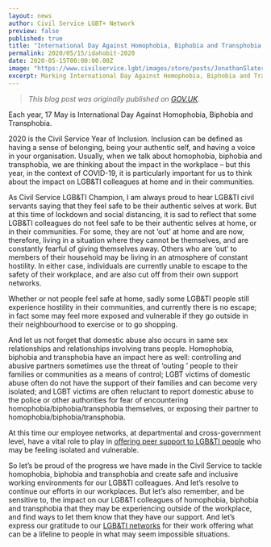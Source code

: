 ```yaml
---
layout: news
author: Civil Service LGBT+ Network 
preview: false
published: true
title: "International Day Against Homophobia, Biphobia and Transphobia: Jonathan Slater"
permalink: 2020/05/15/idahobit-2020
date: 2020-05-15T00:00:00.00Z
image: "https://www.civilservice.lgbt/images/store/posts/JonathanSlaterPride2019.jpg"
excerpt: Marking International Day Against Homophobia, Biphobia and Transphobia, Civil Service LGB&TI Champion Jonathan Slater explains why, in the context of the coronavirus pandemic, it is particularly important to think about the impact of prejudice on LGB&TI colleagues at home and in their communities.
---
```


> *This blog post was originally published on [GOV.UK](https://civilservice.blog.gov.uk/2020/05/15/international-day-against-homophobia-biphobia-and-transphobia/).* 

Each year, 17 May is International Day Against Homophobia, Biphobia and Transphobia.

2020 is the Civil Service Year of Inclusion. Inclusion can be defined as having a sense of belonging, being your authentic self, and having a voice in your organisation. Usually, when we talk about homophobia, biphobia and transphobia, we are thinking about the impact in the workplace – but this year, in the context of COVID-19, it is particularly important for us to think about the impact on LGB&TI colleagues at home and in their communities.

As Civil Service LGB&TI Champion, I am always proud to hear LGB&TI civil servants saying that they feel safe to be their authentic selves at work. But at this time of lockdown and social distancing, it is sad to reflect that some LGB&TI colleagues do not feel safe to be their authentic selves at home, or in their communities. For some, they are not ‘out’ at home and are now, therefore, living in a situation where they cannot be themselves, and are constantly fearful of giving themselves away. Others who are ‘out’ to members of their household may be living in an atmosphere of constant hostility. In either case, individuals are currently unable to escape to the safety of their workplace, and are also cut off from their own support networks. 

Whether or not people feel safe at home, sadly some LGB&TI people still experience hostility in their communities, and currently there is no escape; in fact some may feel more exposed and vulnerable if they go outside in their neighbourhood to exercise or to go shopping. 

And let us not forget that domestic abuse also occurs in same sex relationships and relationships involving trans people. Homophobia, biphobia and transphobia have an impact here as well: controlling and abusive partners sometimes use the threat of ‘outing ’ people to their families or communities as a means of control; LGBT victims of domestic abuse often do not have the support of their families and can become very isolated; and LGBT victims are often reluctant to report domestic abuse to the police or other authorities for fear of encountering homophobia/biphobia/transphobia themselves, or exposing their partner to homophobia/biphobia/transphobia.

At this time our employee networks, at departmental and cross-government level, have a vital role to play in [offering peer support to LGB&TI people](https://www.civilservice.lgbt/) who may be feeling isolated and vulnerable.

So let’s be proud of the progress we have made in the Civil Service to tackle homophobia, biphobia and transphobia and create safe and inclusive working environments for our LGB&TI colleagues. And let’s resolve to continue our efforts in our workplaces. But let’s also remember, and be sensitive to, the impact on our LGB&TI colleagues of homophobia, biphobia and transphobia that they may be experiencing outside of the workplace, and find ways to let them know that they have our support. And let’s express our gratitude to our [LGB&TI networks](https://www.civilservice.lgbt/networks/) for their work offering what can be a lifeline to people in what may seem impossible situations.
